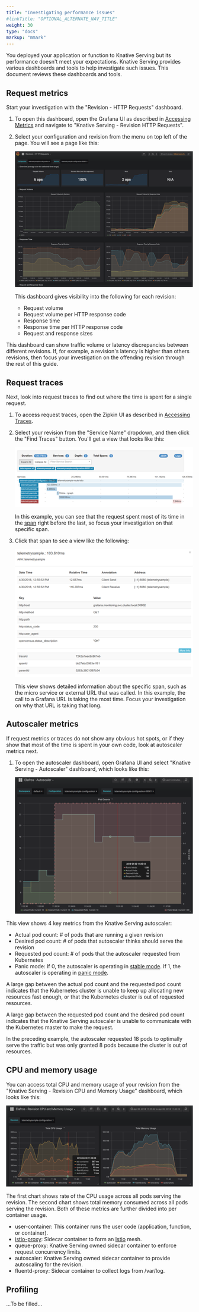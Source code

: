 ```yaml
---
title: "Investigating performance issues"
#linkTitle: "OPTIONAL_ALTERNATE_NAV_TITLE"
weight: 30
type: "docs"
markup: "mmark"
---
```


You deployed your application or function to Knative Serving but its performance
doesn't meet your expectations. Knative Serving provides various dashboards and
tools to help investigate such issues. This document reviews these dashboards
and tools.

## Request metrics

Start your investigation with the "Revision - HTTP Requests" dashboard.

1.  To open this dashboard, open the Grafana UI as described in
    [Accessing Metrics](./accessing-metrics.md) and navigate to "Knative
    Serving - Revision HTTP Requests".

1.  Select your configuration and revision from the menu on top left of the
    page. You will see a page like this:

    ![Knative Serving - Revision HTTP Requests](./images/request_dash1.png)

    This dashboard gives visibility into the following for each revision:

    - Request volume
    - Request volume per HTTP response code
    - Response time
    - Response time per HTTP response code
    - Request and response sizes

This dashboard can show traffic volume or latency discrepancies between
different revisions. If, for example, a revision's latency is higher than others
revisions, then focus your investigation on the offending revision through the
rest of this guide.

## Request traces

Next, look into request traces to find out where the time is spent for a single
request.

1.  To access request traces, open the Zipkin UI as described in
    [Accessing Traces](./accessing-traces.md).

1.  Select your revision from the "Service Name" dropdown, and then click the
    "Find Traces" button. You'll get a view that looks like this:

    ![Zipkin - Trace Overview](./images/zipkin1.png)

    In this example, you can see that the request spent most of its time in the
    [span](https://github.com/opentracing/specification/blob/master/specification.md#the-opentracing-data-model)
    right before the last, so focus your investigation on that specific span.

1.  Click that span to see a view like the following:

    ![Zipkin - Span Details](./images/zipkin2.png)

    This view shows detailed information about the specific span, such as the
    micro service or external URL that was called. In this example, the call to
    a Grafana URL is taking the most time. Focus your investigation on why that
    URL is taking that long.

## Autoscaler metrics

If request metrics or traces do not show any obvious hot spots, or if they show
that most of the time is spent in your own code, look at autoscaler metrics
next.

1.  To open the autoscaler dashboard, open Grafana UI and select "Knative
    Serving - Autoscaler" dashboard, which looks like this:

    ![Knative Serving - Autoscaler](./images/autoscaler_dash1.png)

This view shows 4 key metrics from the Knative Serving autoscaler:

- Actual pod count: # of pods that are running a given revision
- Desired pod count: # of pods that autoscaler thinks should serve the revision
- Requested pod count: # of pods that the autoscaler requested from Kubernetes
- Panic mode: If 0, the autoscaler is operating in
  [stable mode](https://github.com/knative/serving/blob/master/docs/scaling/DEVELOPMENT.md#stable-mode).
  If 1, the autoscaler is operating in
  [panic mode](https://github.com/knative/serving/blob/master/docs/scaling/DEVELOPMENT.md#panic-mode).

A large gap between the actual pod count and the requested pod count indicates
that the Kubernetes cluster is unable to keep up allocating new resources fast
enough, or that the Kubernetes cluster is out of requested resources.

A large gap between the requested pod count and the desired pod count indicates
that the Knative Serving autoscaler is unable to communicate with the Kubernetes
master to make the request.

In the preceding example, the autoscaler requested 18 pods to optimally serve
the traffic but was only granted 8 pods because the cluster is out of resources.

## CPU and memory usage

You can access total CPU and memory usage of your revision from the "Knative
Serving - Revision CPU and Memory Usage" dashboard, which looks like this:

![Knative Serving - Revision CPU and Memory Usage](./images/cpu_dash1.png)

The first chart shows rate of the CPU usage across all pods serving the
revision. The second chart shows total memory consumed across all pods serving
the revision. Both of these metrics are further divided into per container
usage.

- user-container: This container runs the user code (application, function, or
  container).
- [istio-proxy](https://github.com/istio/proxy): Sidecar container to form an
  [Istio](https://istio.io/docs/concepts/what-is-istio/) mesh.
- queue-proxy: Knative Serving owned sidecar container to enforce request
  concurrency limits.
- autoscaler: Knative Serving owned sidecar container to provide autoscaling for
  the revision.
- fluentd-proxy: Sidecar container to collect logs from /var/log.

## Profiling

...To be filled...


